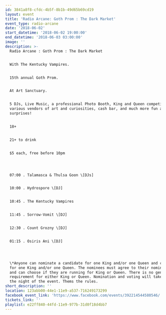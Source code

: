 ```yaml
---
id: 3841a8f8-cfdc-4b5f-8b1b-49d65b69cd19 
layout: event
title: 'Radio Arcane: Goth Prom : The Dark Market'
event_type: radio-arcane
date: '2018-06-02'
start_datetime: '2018-06-02 19:00:00'
end_datetime: '2018-06-03 03:00:00'
image: ''
description: >-
  Radio Arcane : Goth Prom : The Dark Market  


  With The Kentucky Vampires.  


  15th annual Goth Prom.


  At Art Sanctuary.


  5 DJs, Live Music, a professional Photo Booth, King and Queen competition*,
  various vendors of art and curiosities, cash bar, and much more fun and
  surprises!


  18+


  21+ to drink


  $5 each, free before 10pm




  07:00 . Talamasca & Thulsa Goon \[DJs]


  10:00 . Hydrospore \[DJ]


  10:45 . The Kentucky Vampires


  11:45 . Sorrow-Vomit \[DJ]


  12:30 . Count Grozny \[DJ]


  01:15 . Osiris Ani \[DJ]




  \*Anyone can nominate a candidate for one King and/or one Queen and can vote
  for one King and/or one Queen. The nominees must agree to their nomination,
  and can choose if they are running for King or Queen. There is no gender
  requirement for either King or Queen. Nomination and voting will take place
  the night of the event. Thems the rules.
short_description: ''
location: 123abb00-44e1-11e9-a537-716249173299
facebook_event_link: 'https://www.facebook.com/events/392214544580546/'
tickets_link: ''
playlist: e22ff840-44fd-11e9-977b-31d0f18d4bb7
---
```

